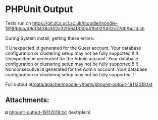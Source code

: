 # PHPUnit Output

Tests run on <https://git.dcs.ucl.ac.uk/moodle/moodle-1819/blob/d9c13438a302a32f564f330b41fe02ff432c27d0/build.sh>

During System install, getting these errors:

!! Unexpected id generated for the Guest account. Your database configuration or clustering setup may not be fully supported !!
!! Unexpected id generated for the Admin account. Your database configuration or clustering setup may not be fully supported !!
!! Nonconsecutive id generated for the Admin account. Your database configuration or clustering setup may not be fully supported. !!

Full output at[/data/apache/moodle-vhosts/phpunit-output-19112018.txt](attachments/107610125/107610129.txt)

## Attachments:

<img src="images/icons/bullet_blue.gif" width="8" height="8" /> [phpunit-output-19112018.txt](attachments/107610125/107610129.txt) (text/plain)

